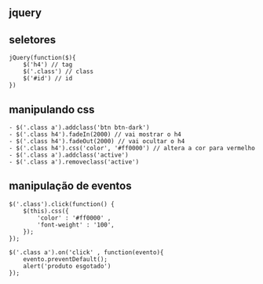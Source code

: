 ## jquery

## seletores 

    jQuery(function($){
        $('h4') // tag
        $('.class') // class
        $('#id') // id
    })
## manipulando css
    - $('.class a').addclass('btn btn-dark')
    - $('.class h4').fadeIn(2000) // vai mostrar o h4
    - $('.class h4').fadeOut(2000) // vai ocultar o h4
    - $('.class h4').css('color', '#ff0000') // altera a cor para vermelho
    - $('.class a').addclass('active')
    - $('.class a').removeclass('active')

## manipulação de eventos
    $('.class').click(function() {
        $(this).css({
            'color' : '#ff0000' ,
            'font-weight' : '100',
        });
    });

    $('.class a').on('click' , function(evento){
        evento.preventDefault();
        alert('produto esgotado')
    });


